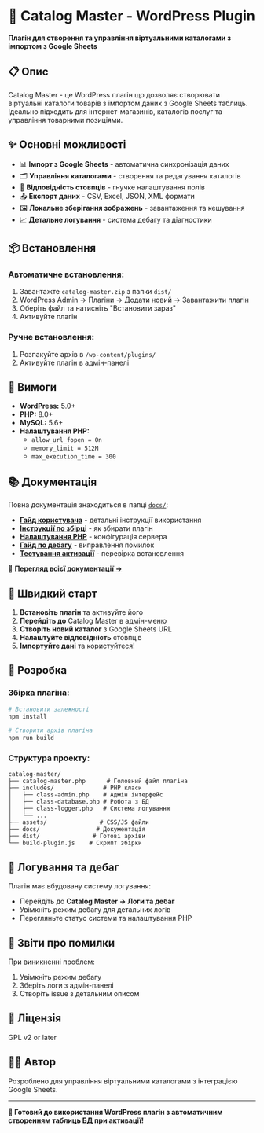 # 🚀 Catalog Master - WordPress Plugin

**Плагін для створення та управління віртуальними каталогами з імпортом з Google Sheets**

## 📋 Опис

Catalog Master - це WordPress плагін що дозволяє створювати віртуальні каталоги товарів з імпортом даних з Google Sheets таблиць. Ідеально підходить для інтернет-магазинів, каталогів послуг та управління товарними позиціями.

## ✨ Основні можливості

- 📊 **Імпорт з Google Sheets** - автоматична синхронізація даних
- 🗂️ **Управління каталогами** - створення та редагування каталогів
- 🔄 **Відповідність стовпців** - гнучке налаштування полів
- 📤 **Експорт даних** - CSV, Excel, JSON, XML формати
- 🖼️ **Локальне зберігання зображень** - завантаження та кешування
- 📈 **Детальне логування** - система дебагу та діагностики

## 📦 Встановлення

### Автоматичне встановлення:
1. Завантажте `catalog-master.zip` з папки `dist/`
2. WordPress Admin → Плагіни → Додати новий → Завантажити плагін
3. Оберіть файл та натисніть "Встановити зараз"
4. Активуйте плагін

### Ручне встановлення:
1. Розпакуйте архів в `/wp-content/plugins/`
2. Активуйте плагін в адмін-панелі

## 🔧 Вимоги

- **WordPress:** 5.0+
- **PHP:** 8.0+
- **MySQL:** 5.6+
- **Налаштування PHP:**
  - `allow_url_fopen = On`
  - `memory_limit = 512M`
  - `max_execution_time = 300`

## 📚 Документація

Повна документація знаходиться в папці [`docs/`](docs/):

- **[Гайд користувача](docs/USER_GUIDE.md)** - детальні інструкції використання
- **[Інструкції по збірці](docs/BUILD_INSTRUCTIONS.md)** - як збирати плагін
- **[Налаштування PHP](docs/PHP_CONFIG_GUIDE.md)** - конфігурація сервера
- **[Гайд по дебагу](docs/DEBUG_GUIDE.md)** - виправлення помилок
- **[Тестування активації](docs/ACTIVATION_TEST.md)** - перевірка встановлення

📖 **[Перегляд всієї документації →](docs/README.md)**

## 🚀 Швидкий старт

1. **Встановіть плагін** та активуйте його
2. **Перейдіть до** Catalog Master в адмін-меню
3. **Створіть новий каталог** з Google Sheets URL
4. **Налаштуйте відповідність** стовпців
5. **Імпортуйте дані** та користуйтеся!

## 🔧 Розробка

### Збірка плагіна:
```bash
# Встановити залежності
npm install

# Створити архів плагіна
npm run build
```

### Структура проекту:
```
catalog-master/
├── catalog-master.php      # Головний файл плагіна
├── includes/              # PHP класи
│   ├── class-admin.php    # Адмін інтерфейс
│   ├── class-database.php # Робота з БД
│   ├── class-logger.php   # Система логування
│   └── ...
├── assets/               # CSS/JS файли
├── docs/                # Документація
├── dist/               # Готові архіви
└── build-plugin.js    # Скрипт збірки
```

## 📝 Логування та дебаг

Плагін має вбудовану систему логування:
- Перейдіть до **Catalog Master → Логи та дебаг**
- Увімкніть режим дебагу для детальних логів
- Перегляньте статус системи та налаштування PHP

## 🐛 Звіти про помилки

При виникненні проблем:
1. Увімкніть режим дебагу
2. Зберіть логи з адмін-панелі
3. Створіть issue з детальним описом

## 📄 Ліцензія

GPL v2 or later

## 👨‍💻 Автор

Розроблено для управління віртуальними каталогами з інтеграцією Google Sheets.

---

**🎯 Готовий до використання WordPress плагін з автоматичним створенням таблиць БД при активації!** 